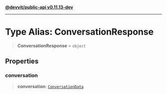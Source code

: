 [**@devvit/public-api v0.11.13-dev**](../../README.md)

---

# Type Alias: ConversationResponse

> **ConversationResponse** = `object`

## Properties

<a id="conversation"></a>

### conversation

> **conversation**: [`ConversationData`](ConversationData.md)
